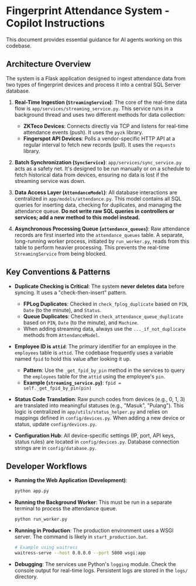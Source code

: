# Fingerprint Attendance System - Copilot Instructions

This document provides essential guidance for AI agents working on this codebase.

## Architecture Overview

The system is a Flask application designed to ingest attendance data from two types of fingerprint devices and process it into a central SQL Server database.

1.  **Real-Time Ingestion (`StreamingService`)**: The core of the real-time data flow is `app/services/streaming_service.py`. This service runs in a background thread and uses two different methods for data collection:
    *   **ZKTeco Devices**: Connects directly via TCP and listens for real-time attendance events (push). It uses the `pyzk` library.
    *   **Fingerspot API Devices**: Polls a vendor-specific HTTP API at a regular interval to fetch new records (pull). It uses the `requests` library.

2.  **Batch Synchronization (`SyncService`)**: `app/services/sync_service.py` acts as a safety net. It's designed to be run manually or on a schedule to fetch historical data from devices, ensuring no data is lost if the streaming service was down.

3.  **Data Access Layer (`AttendanceModel`)**: All database interactions are centralized in `app/models/attendance.py`. This model contains all SQL queries for inserting data, checking for duplicates, and managing the attendance queue. **Do not write raw SQL queries in controllers or services; add a new method to this model instead.**

4.  **Asynchronous Processing Queue (`attendance_queues`)**: Raw attendance records are first inserted into the `attendance_queues` table. A separate, long-running worker process, initiated by `run_worker.py`, reads from this table to perform heavier processing. This prevents the real-time `StreamingService` from being blocked.

## Key Conventions & Patterns

-   **Duplicate Checking is Critical**: The system **never deletes data** before syncing. It uses a "check-then-insert" pattern.
    -   **FPLog Duplicates**: Checked in `check_fplog_duplicate` based on `PIN`, `Date` (to the minute), and `Status`.
    -   **Queue Duplicates**: Checked in `check_attendance_queue_duplicate` based on `PIN`, `Date` (to the minute), and `Machine`.
    -   When adding streaming data, always use the `..._if_not_duplicate` methods from `AttendanceModel`.

-   **Employee ID is `attid`**: The primary identifier for an employee in the `employees` table is `attid`. The codebase frequently uses a variable named `fpid` to hold this value after looking it up.
    -   **Pattern**: Use the `_get_fpid_by_pin` method in the services to query the `employees` table for the `attid` using the employee's `pin`.
    -   **Example (`streaming_service.py`)**: `fpid = self._get_fpid_by_pin(pin)`

-   **Status Code Translation**: Raw punch codes from devices (e.g., 0, 1, 3) are translated into meaningful statuses (e.g., "Masuk", "Pulang"). This logic is centralized in `app/utils/status_helper.py` and relies on mappings defined in `config/devices.py`. When adding a new device or status, update `config/devices.py`.

-   **Configuration Hub**: All device-specific settings (IP, port, API keys, status rules) are located in `config/devices.py`. Database connection strings are in `config/database.py`.

## Developer Workflows

-   **Running the Web Application (Development)**:
    ```bash
    python app.py
    ```

-   **Running the Background Worker**: This must be run in a separate terminal to process the attendance queue.
    ```bash
    python run_worker.py
    ```

-   **Running in Production**: The production environment uses a WSGI server. The command is likely in `start_production.bat`.
    ```bash
    # Example using waitress
    waitress-serve --host 0.0.0.0 --port 5000 wsgi:app
    ```

-   **Debugging**: The services use Python's `logging` module. Check the console output for real-time logs. Persistent logs are stored in the `logs/` directory.
